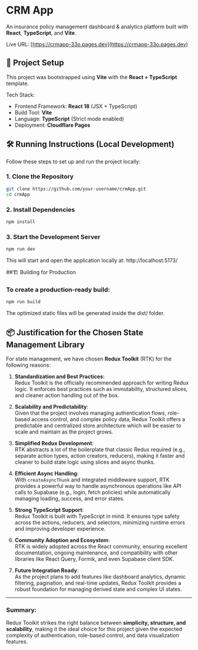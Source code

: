 # CRM App

An insurance policy management dashboard & analytics platform built with **React**, **TypeScript**, and **Vite**.

Live URL: [https://crmapp-33o.pages.dev](https://crmapp-33o.pages.dev)

## 🚀 Project Setup

This project was bootstrapped using **Vite** with the **React + TypeScript** template.

Tech Stack:

-   Frontend Framework: **React 18** (JSX + TypeScript)
-   Build Tool: **Vite**
-   Language: **TypeScript** (Strict mode enabled)
-   Deployment: **Cloudflare Pages**

## 🛠 Running Instructions (Local Development)

Follow these steps to set up and run the project locally:

### 1. Clone the Repository

```bash
git clone https://github.com/your-username/crmApp.git
cd crmApp
```

### 2. Install Dependencies

```bash
npm install
```

### 3. Start the Development Server

```bash
npm run dev
```

This will start and open the application locally at: http://localhost:5173/

##🏗 Building for Production

### To create a production-ready build:

```bash
npm run build
```

The optimized static files will be generated inside the dist/ folder.

## 📦 Justification for the Chosen State Management Library

For state management, we have chosen **Redux Toolkit** (RTK) for the following reasons:

1. **Standardization and Best Practices**:  
   Redux Toolkit is the officially recommended approach for writing Redux logic. It enforces best practices such as immutability, structured slices, and cleaner action handling out of the box.

2. **Scalability and Predictability**:  
   Given that the project involves managing authentication flows, role-based access control, and complex policy data, Redux Toolkit offers a predictable and centralized store architecture which will be easier to scale and maintain as the project grows.

3. **Simplified Redux Development**:  
   RTK abstracts a lot of the boilerplate that classic Redux required (e.g., separate action types, action creators, reducers), making it faster and cleaner to build state logic using slices and async thunks.

4. **Efficient Async Handling**:  
   With `createAsyncThunk` and integrated middleware support, RTK provides a powerful way to handle asynchronous operations like API calls to Supabase (e.g., login, fetch policies) while automatically managing loading, success, and error states.

5. **Strong TypeScript Support**:  
   Redux Toolkit is built with TypeScript in mind. It ensures type safety across the actions, reducers, and selectors, minimizing runtime errors and improving developer experience.

6. **Community Adoption and Ecosystem**:  
   RTK is widely adopted across the React community, ensuring excellent documentation, ongoing maintenance, and compatibility with other libraries like React Query, Formik, and even Supabase client SDK.

7. **Future Integration Ready**:  
   As the project plans to add features like dashboard analytics, dynamic filtering, pagination, and real-time updates, Redux Toolkit provides a robust foundation for managing derived state and complex UI states.

---

### Summary:

Redux Toolkit strikes the right balance between **simplicity, structure, and scalability**, making it the ideal choice for this project given the expected complexity of authentication, role-based control, and data visualization features.
